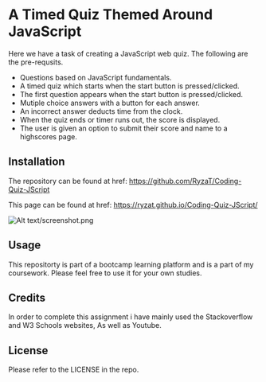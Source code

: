 # A Timed Quiz Themed Around JavaScript

Here we have a task of creating a JavaScript web quiz. The following are the pre-requsits.

- Questions based on JavaScript fundamentals.
- A timed quiz which starts when the start button is pressed/clicked.
- The first question appears when the start button is pressed/clicked.
- Mutiple choice answers with a button for each answer.
- An incorrect answer deducts time from the clock.
- When the quiz ends or timer runs out, the score is displayed.
- The user is given an option to submit their score and name to a highscores page.


## Installation
The repository can be found at href: https://github.com/RyzaT/Coding-Quiz-JScript

This page can be found at href: https://ryzat.github.io/Coding-Quiz-JScript/

![Alt text](/relative/path/to/img.jpg?raw=true "Optional Title")/screenshot.png


## Usage 
This repositorty is part of a bootcamp learning platform and is a part of my coursework. Please feel free to use it for your own studies.

## Credits 
In order to complete this assignment i have mainly used the Stackoverflow and W3 Schools websites, As well as Youtube.

## License 
Please refer to the LICENSE in the repo.

